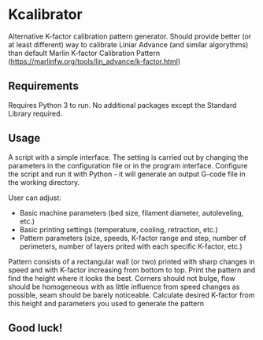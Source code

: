 # Kcalibrator
Alternative K-factor calibration pattern generator.
Should provide better (or at least different) way to calibrate Liniar Advance (and similar algorythms) than default Marlin K-factor Calibration Pattern (https://marlinfw.org/tools/lin_advance/k-factor.html)

## Requirements
Requires Python 3 to run.
No additional packages except the Standard Library required.

## Usage
A script with a simple interface. The setting is carried out by changing the parameters in the configuration file or in the program interface.
Configure the script and run it with Python - it will generate an output G-code file in the working directory.

User can adjust:
- Basic machine parameters (bed size, filament diameter, autoleveling, etc.)
- Basic printing settings (temperature, cooling, retraction, etc.)
- Pattern parameters (size, speeds, K-factor range and step, number of perimeters, number of layers prited with each specific K-factor, etc.)

Pattern consists of a rectangular wall (or two) printed with sharp changes in speed and with K-factor increasing from bottom to top.
Print the pattern and find the height where it looks the best. Corners should not bulge, flow should be homogeneous with as little influence from speed changes as possible, seam should be barely noticeable. Calculate desired K-factor from this height and parameters you used to generate the pattern

## Good luck!
